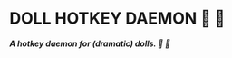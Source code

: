 # DOLL HOTKEY DAEMON :dolls: :penguin:

***A hotkey daemon for (dramatic) dolls. :dolls: :penguin:***
